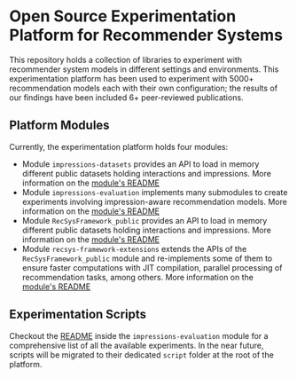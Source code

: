 # Open Source Experimentation Platform for Recommender Systems

This repository holds a collection of libraries to experiment with recommender system models in different settings and environments. This experimentation platform has been used to experiment with 5000+ recommendation models each with their own configuration; the results of our findings have been included 6+ peer-reviewed publications.

## Platform Modules
Currently, the experimentation platform holds four modules:

- Module `impressions-datasets` provides an API to load in memory different public datasets holding interactions and impressions. More information on the [module's README](https://github.com/fernandobperezm/polimiphd-DatasetsWithImpressions/blob/main/README.md)  
- Module `impressions-evaluation` implements many submodules to create experiments involving impression-aware recommendation models. More information on the [module's README](https://github.com/fernandobperezm/polimiphd-ImpressionsEvaluation/blob/main/README.md)  
- Module `RecSysFramework_public` provides an API to load in memory different public datasets holding interactions and impressions. More information on the [module's README](https://github.com/fernandobperezm/polimiphd-RecSysFramework_Public/blob/main/README.md)
- Module `recsys-framework-extensions` extends the APIs of the `RecSysFramework_public` module and re-implements some of them to ensure faster computations with JIT compilation, parallel processing of recommendation tasks, among others. More information on the [module's README](https://github.com/fernandobperezm/polimiphd-RecSysFrameworkExtensions/blob/main/README.md) 

## Experimentation Scripts

Checkout the [README](https://github.com/fernandobperezm/polimiphd-ImpressionsEvaluation/blob/main/README.md) inside the `impressions-evaluation` module for a comprehensive list of all the available experiments. In the near future, scripts will be migrated to their dedicated `script` folder at the root of the platform.